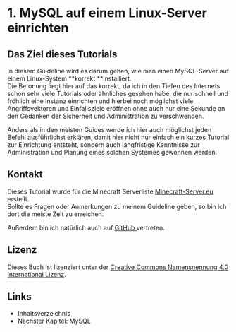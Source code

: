 # 1. MySQL auf einem Linux-Server einrichten

## Das Ziel dieses Tutorials

In diesem Guideline wird es darum gehen, wie man einen MySQL-Server auf einem Linux-System **korrekt **installiert.  
Die Betonung liegt hier auf das korrekt, da ich in den Tiefen des Internets schon sehr viele Tutorials oder ähnliches gesehen habe, die nur schnell und fröhlich eine Instanz einrichten und hierbei noch möglichst viele Angriffsvektoren und Einfallsziele eröffnen ohne auch nur eine Sekunde an den Gedanken der Sicherheit und Administration zu verschwenden.

Anders als in den meisten Guides werde ich hier auch möglichst jeden Befehl ausführlichst erklären, damit hier nicht nur einfach ein kurzes Tutorial zur Einrichtung entsteht, sondern auch langfristige Kenntnisse zur Administration und Planung eines solchen Systemes gewonnen werden.

## Kontakt

Dieses Tutorial wurde für die Minecraft Serverliste [Minecraft-Server.eu](https://minecraft-server.eu) erstellt.  
Sollte es Fragen oder Anmerkungen zu meinem Guideline geben, so bin ich dort die meiste Zeit zu erreichen.

Außerdem bin ich natürlich auch auf [GitHub ](https://github.com/Xhadius "Hier sollte ohnehin jeder FOSS-Liebhaber zu finden sein :)")vertreten.

## Lizenz

Dieses Buch ist lizenziert unter der [Creative Commons Namensnennung 4.0 International Lizenz](https://creativecommons.org/licenses/by/4.0/deed.de "Der Lizenztext inklusive der Bedingungen").

## Links

* Inhaltsverzeichnis
* Nächster Kapitel: MySQL



